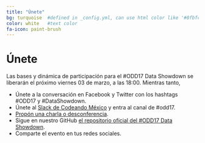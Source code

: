 ```yaml
---
title: "Únete"
bg: turquoise  #defined in _config.yml, can use html color like '#0fbfcf'
color: white   #text color
fa-icon: paint-brush
---
```


# Únete

Las bases y dinámica de participación para el #ODD17 Data Showdown se liberarán el próximo viernes 03 de marzo, a las 18:00. Mientras tanto, 

* Únete a la conversación en Facebook y Twitter con los hashtags #ODD17 y #DataShowdown.
* Únete al [Slack de Codeando México](http://slack.codeandomexico.org) y entra al canal de #odd17.
* [Propón una charla o desconferencia](https://docs.google.com/a/codeandomexico.org/forms/d/e/1FAIpQLSe16EY1G9KHQlplxcg5Njl17lWuf0Tqeq4DeZASgGInXA0l9g/viewform).
* Sigue en nuestro GitHub [el repositorio oficial del #ODD17 Data Showdown](http://github.com/CodeandoMexico/odd17).
* Comparte el evento en tus redes sociales.